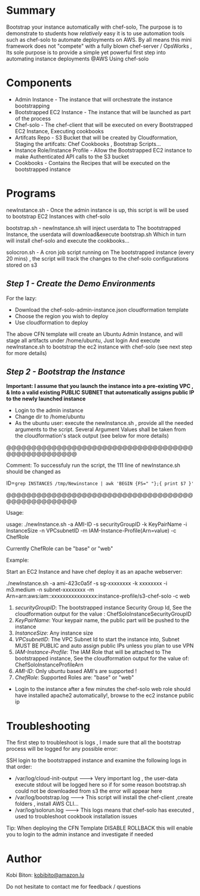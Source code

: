 Summary
=======
Bootstrap your instance automatically with chef-solo, The purpose is to demonstrate to students how *relatively* easy it is to use automation tools such as chef-solo to automate deployments on AWS.
By all means this mini framework does not "compete" with a fully blown chef-server / OpsWorks , Its sole purpose is to provide a simple yet powerful first step into automating instance deployments @AWS Using chef-solo


Components
==========

* Admin Instance - The instance that will orchestrate the instance bootstrapping
* Bootstrapped EC2 Instance - The instance that will be launched as part of the process
* Chef-solo - The chef-client that will be executed on every Bootstrapped EC2 Instance, Executing cookbooks
* Artifcats Repo - S3 Bucket that will be created by Cloudformation, Staging the artifcats: Chef Cookbooks , Bootstrap Scripts...
* Instance Role/Instance Profile - Allow the Bootstrapped EC2 instance to make Authenticated API calls to the S3 bucket 
* Cookbooks - Contains the Recipes that will be executed on the bootstrapped instance


Programs
========

newInstance.sh - Once the admin instance is up, this script is will be used to bootstrap EC2 Instances with chef-solo

bootstrap.sh - newInstance.sh will inject userdata to The bootstrapped Instance, the userdata will download&execute bootstrap.sh
               Which in turn will install chef-solo and execute the cookbooks...

solocron.sh - A cron job script running on The bootstrapped instance (every 20 mins) , the script will track the changes to the chef-solo
              configurations stored on s3

*Step 1 - Create the Demo Environments*
---------------------------------------

For the lazy:

- Download the chef-solo-admin-instance.json cloudformation template
- Choose the region you wish to deploy 
- Use cloudformation to deploy

The above CFN template will create an Ubuntu Admin Instance, and will stage all artifacts under /home/ubuntu, Just login
And execute newInstance.sh to bootstrap the ec2 instance with chef-solo (see next step for more details)


*Step 2 - Bootstrap the Instance*
---------------------------------

****Important: I assume that you launch the instance into a pre-existing VPC , & Into a valid existing PUBLIC SUBNET that automatically assigns public IP
               to the newly launched instance****

- Login to the admin instance
- Change dir to /home/ubuntu
- As the ubuntu user: execute the newInstance.sh , provide all the needed arguments to the script.
  Several Argument Values shall be taken from the cloudformation's stack output (see below for more details)

@@@@@@@@@@@@@@@@@@@@@@@@@@@@@@@@@@@@@@@@@@@@@@@@@@@

Comment: To successfuly run the script, the 111 line of newInstance.sh should be changed as

ID=`grep INSTANCES /tmp/Newinstance | awk 'BEGIN {FS=" "};{ print $7 }'`

@@@@@@@@@@@@@@@@@@@@@@@@@@@@@@@@@@@@@@@@@@@@@@@@@@@

Usage:

usage:  ./newInstance.sh -a AMI-ID -s securityGroupID -k KeyPairName -i InstanceSize -n VPCsubnetID -m IAM-Instance-Profile(Arn=value) -c ChefRole

Currently ChefRole can be "base" or "web"

Example:

Start an EC2 Instance and have chef deploy it as an apache webserver:

 ./newInstance.sh -a ami-423c0a5f -s sg-xxxxxxxx -k xxxxxxxx -i m3.medium -n subnet-xxxxxxxx -m Arn=arn:aws:iam::xxxxxxxxxxxxxxxx:instance-profile/s3-chef-solo -c web
 
 
 1. *securityGroupID*: The bootstrapped instance Security Group Id, See the cloudformation output for the value : ChefSoloInstanceSecurityGroupID
 2. *KeyPairName*: Your keypair name, the public part will be pushed to the instance
 3. *InstanceSize*: Any instance size
 4. *VPCsubnetID*: The VPC Subnet Id to start the instance into, Subnet MUST BE PUBLIC and auto assign public IPs unless you plan to use VPN
 5. *IAM-Instance-Profile*: The IAM Role that will be attached to The bootstrapped instance, See the cloudformation output for the value of: ChefSoloInstanceProfileArn
 6. *AMI-ID*:  Only ubuntu based AMI's are supported !
 7. *ChefRole*: Supported Roles are:  "base" or "web"

- Login to the instance after a few minutes the chef-solo web role should have installed apache2 automatically!, browse to the ec2 instance public ip

Troubleshooting
===============

 The first step to troubleshoot is logs , I made sure that all the bootstrap process will be logged for any possible error:
 
 SSH login to the bootstrapped instance and examine the following logs in that order:
   
 - /var/log/cloud-init-output ---> Very important log , the user-data execute stdout will be logged here so if for some reason
   bootstrap.sh could not be downloaded from s3 the error will appear here
 - /var/log/bootstrap.log ---> This script will install the chef-client ,create folders  , install AWS CLI...
 - /var/log/solorun.log ---> This logs means that chef-solo has executed , used to troubleshoot cookbook installation issues
 
 Tip: When deploying the CFN Template DISABLE ROLLBACK this will enable you to login to the admin instance and investigate if needed

Author
======

Kobi Biton:  kobibito@amazon.lu

Do not hesitate to contact me for feedback / questions



